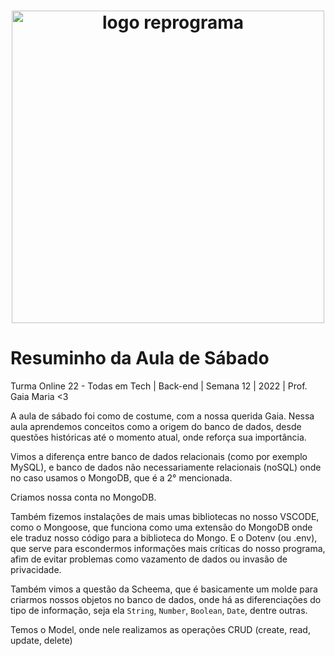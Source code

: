 <h1 align="center">
  <img src="assets/reprograma-fundos-claros.png" alt="logo reprograma" width="500">
</h1>

# Resuminho da Aula de Sábado

Turma Online 22 - Todas em Tech | Back-end | Semana 12 | 2022 | Prof. Gaia Maria <3

A aula de sábado foi como de costume, com a nossa querida Gaia.
Nessa aula aprendemos conceitos como a origem do banco de dados, desde questões históricas
até o momento atual, onde reforça sua importância.

Vimos a diferença entre banco de dados relacionais (como por exemplo MySQL), e banco de dados não necessariamente relacionais (noSQL) onde no caso usamos o MongoDB, que é a 2° mencionada.

Criamos nossa conta no MongoDB.

Também fizemos instalações de mais umas bibliotecas no nosso VSCODE, como o Mongoose, que funciona como uma extensão do MongoDB onde ele traduz nosso código para a biblioteca do Mongo. E o Dotenv (ou .env), que serve para escondermos informações mais críticas do nosso programa, afim de evitar problemas como vazamento de dados ou invasão de privacidade.

Também vimos a questão da Scheema, que é basicamente um molde para criarmos nossos objetos no banco de dados, onde há as diferenciações do tipo de informação, seja ela `String`, `Number`, `Boolean`, `Date`, dentre outras.

Temos o Model, onde nele realizamos as operações CRUD (create, read, update, delete)
